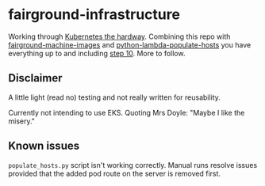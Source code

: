 # fairground-infrastructure

Working through [Kubernetes the hardway](https://github.com/kelseyhightower/kubernetes-the-hard-way). Combining this repo with [fairground-machine-images](https://github.com/melvabout/fairground-machine-images) and [python-lambda-populate-hosts](https://github.com/melvabout/python-lambda-populate-hosts) you have everything up to and including [step 10](https://github.com/kelseyhightower/kubernetes-the-hard-way/blob/master/docs/10-configuring-kubectl.md). More to follow.

## Disclaimer
A little light (read no) testing and not really written for reusability.

Currently not intending to use EKS. Quoting Mrs Doyle: "Maybe I like the misery."

## Known issues

`populate_hosts.py` script isn't working correctly. Manual runs resolve issues provided that the added pod route on the server is removed first.